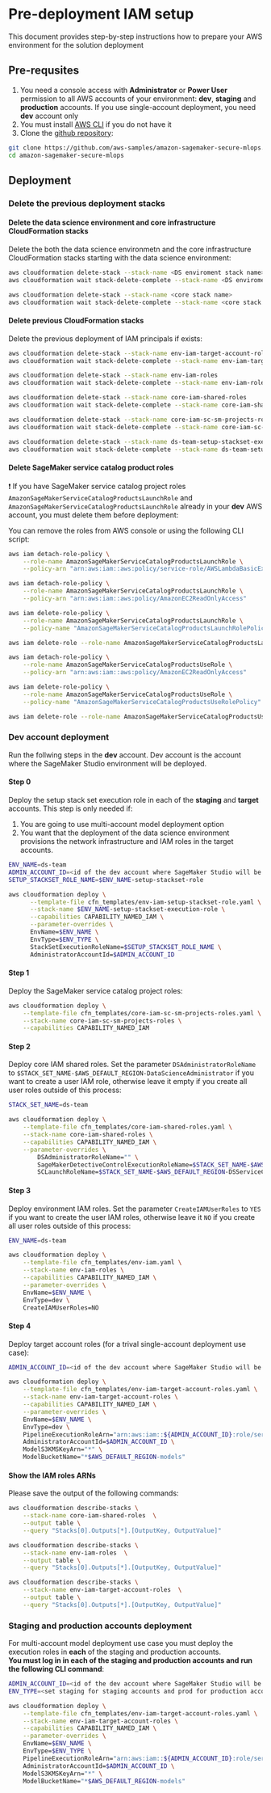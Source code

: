 # Pre-deployment IAM setup

This document provides step-by-step instructions how to prepare your AWS environment for the solution deployment

## Pre-requsites
1. You need a console access with **Administrator** or **Power User** permission to all AWS accounts of your environment: **dev**, **staging** and **production** accounts. If you use single-account deployment, you need **dev** account only
2. You must install [AWS CLI](https://aws.amazon.com/cli/) if you do not have it
3. Clone the [github repository](https://github.com/aws-samples/amazon-sagemaker-secure-mlops):
```sh
git clone https://github.com/aws-samples/amazon-sagemaker-secure-mlops.git
cd amazon-sagemaker-secure-mlops
```

## Deployment

### Delete the previous deployment stacks

#### Delete the data science environment and core infrastructure CloudFormation stacks
Delete the both the data science environmetn and the core infrastructure CloudFormation stacks starting with the data science environment:
```sh
aws cloudformation delete-stack --stack-name <DS enviroment stack name>
aws cloudformation wait stack-delete-complete --stack-name <DS enviroment stack name>

aws cloudformation delete-stack --stack-name <core stack name>
aws cloudformation wait stack-delete-complete --stack-name <core stack name>
```

#### Delete previous CloudFormation stacks
Delete the previous deployment of IAM principals if exists:
```sh
aws cloudformation delete-stack --stack-name env-iam-target-account-roles
aws cloudformation wait stack-delete-complete --stack-name env-iam-target-account-roles

aws cloudformation delete-stack --stack-name env-iam-roles
aws cloudformation wait stack-delete-complete --stack-name env-iam-roles

aws cloudformation delete-stack --stack-name core-iam-shared-roles
aws cloudformation wait stack-delete-complete --stack-name core-iam-shared-roles

aws cloudformation delete-stack --stack-name core-iam-sc-sm-projects-roles
aws cloudformation wait stack-delete-complete --stack-name core-iam-sc-sm-projects-roles

aws cloudformation delete-stack --stack-name ds-team-setup-stackset-execution-role
aws cloudformation wait stack-delete-complete --stack-name ds-team-setup-stackset-execution-role
```

#### Delete SageMaker service catalog product roles
❗ If you have SageMaker service catalog project roles `AmazonSageMakerServiceCatalogProductsLaunchRole` and `AmazonSageMakerServiceCatalogProductsLaunchRole` already in your **dev** AWS account, you must delete them before deployment:

You can remove the roles from AWS console or using the following CLI script:
```sh
aws iam detach-role-policy \
    --role-name AmazonSageMakerServiceCatalogProductsLaunchRole \
    --policy-arn "arn:aws:iam::aws:policy/service-role/AWSLambdaBasicExecutionRole"

aws iam detach-role-policy \
    --role-name AmazonSageMakerServiceCatalogProductsLaunchRole \
    --policy-arn "arn:aws:iam::aws:policy/AmazonEC2ReadOnlyAccess"

aws iam delete-role-policy \
    --role-name AmazonSageMakerServiceCatalogProductsLaunchRole \
    --policy-name "AmazonSageMakerServiceCatalogProductsLaunchRolePolicy"

aws iam delete-role --role-name AmazonSageMakerServiceCatalogProductsLaunchRole

aws iam detach-role-policy \
    --role-name AmazonSageMakerServiceCatalogProductsUseRole \
    --policy-arn "arn:aws:iam::aws:policy/AmazonEC2ReadOnlyAccess"

aws iam delete-role-policy \
    --role-name AmazonSageMakerServiceCatalogProductsUseRole \
    --policy-name "AmazonSageMakerServiceCatalogProductsUseRolePolicy"

aws iam delete-role --role-name AmazonSageMakerServiceCatalogProductsUseRole
```

### Dev account deployment

Run the follwing steps in the **dev** account. Dev account is the account where the SageMaker Studio environment will be deployed.

#### Step 0
Deploy the setup stack set execution role in each of the **staging** and **target** accounts. This step is only needed if:
1. You are going to use multi-account model deployment option
2. You want that the deployment of the data science environment provisions the network infrastructure and IAM roles in the target accounts.

```sh
ENV_NAME=ds-team
ADMIN_ACCOUNT_ID=<id of the dev account where SageMaker Studio will be deployed>
SETUP_STACKSET_ROLE_NAME=$ENV_NAME-setup-stackset-role

aws cloudformation deploy \
      --template-file cfn_templates/env-iam-setup-stackset-role.yaml \
      --stack-name $ENV_NAME-setup-stackset-execution-role \
      --capabilities CAPABILITY_NAMED_IAM \
      --parameter-overrides \
      EnvName=$ENV_NAME \
      EnvType=$ENV_TYPE \
      StackSetExecutionRoleName=$SETUP_STACKSET_ROLE_NAME \
      AdministratorAccountId=$ADMIN_ACCOUNT_ID
```

#### Step 1
Deploy the SageMaker service catalog project roles:
```sh
aws cloudformation deploy \
    --template-file cfn_templates/core-iam-sc-sm-projects-roles.yaml \
    --stack-name core-iam-sc-sm-projects-roles \
    --capabilities CAPABILITY_NAMED_IAM 
```

#### Step 2
Deploy core IAM shared roles.
Set the parameter `DSAdministratorRoleName` to `$STACK_SET_NAME-$AWS_DEFAULT_REGION-DataScienceAdministrator` if you want to create a user IAM role, otherwise leave it empty if you create all user roles outside of this process:
```sh
STACK_SET_NAME=ds-team

aws cloudformation deploy \
    --template-file cfn_templates/core-iam-shared-roles.yaml \
    --stack-name core-iam-shared-roles \
    --capabilities CAPABILITY_NAMED_IAM \
    --parameter-overrides \
        DSAdministratorRoleName="" \
        SageMakerDetectiveControlExecutionRoleName=$STACK_SET_NAME-$AWS_DEFAULT_REGION-DSSageMakerDetectiveControlRole \
        SCLaunchRoleName=$STACK_SET_NAME-$AWS_DEFAULT_REGION-DSServiceCatalogLaunchRole
```

#### Step 3
Deploy environment IAM roles.
Set the parameter `CreateIAMUserRoles` to `YES` if you want to create the user IAM roles, otherwise leave it `NO` if you create all user roles outside of this process:
```sh
ENV_NAME=ds-team

aws cloudformation deploy \
    --template-file cfn_templates/env-iam.yaml \
    --stack-name env-iam-roles \
    --capabilities CAPABILITY_NAMED_IAM \
    --parameter-overrides \
    EnvName=$ENV_NAME \
    EnvType=dev \
    CreateIAMUserRoles=NO
```

#### Step 4
Deploy target account roles (for a trival single-account deployment use case):
```sh
ADMIN_ACCOUNT_ID=<id of the dev account where SageMaker Studio will be deployed>

aws cloudformation deploy \
    --template-file cfn_templates/env-iam-target-account-roles.yaml \
    --stack-name env-iam-target-account-roles \
    --capabilities CAPABILITY_NAMED_IAM \
    --parameter-overrides \
    EnvName=$ENV_NAME \
    EnvType=dev \
    PipelineExecutionRoleArn="arn:aws:iam::${ADMIN_ACCOUNT_ID}:role/service-role/AmazonSageMakerServiceCatalogProductsUseRole" \
    AdministratorAccountId=$ADMIN_ACCOUNT_ID \
    ModelS3KMSKeyArn="*" \
    ModelBucketName="*$AWS_DEFAULT_REGION-models"
```

#### Show the IAM roles ARNs
Please save the output of the following commands:
```sh
aws cloudformation describe-stacks \
    --stack-name core-iam-shared-roles  \
    --output table \
    --query "Stacks[0].Outputs[*].[OutputKey, OutputValue]"

aws cloudformation describe-stacks \
    --stack-name env-iam-roles  \
    --output table \
    --query "Stacks[0].Outputs[*].[OutputKey, OutputValue]"

aws cloudformation describe-stacks \
    --stack-name env-iam-target-account-roles  \
    --output table \
    --query "Stacks[0].Outputs[*].[OutputKey, OutputValue]"
```

### Staging and production accounts deployment
For multi-account model deployment use case you must deploy the execution roles in **each** of the staging and production accounts.  
**You must log in in each of the staging and production accounts and run the following CLI command**:
```sh
ADMIN_ACCOUNT_ID=<id of the dev account where SageMaker Studio will be deployed>
ENV_TYPE=<set staging for staging accounts and prod for production accounts>

aws cloudformation deploy \
    --template-file cfn_templates/env-iam-target-account-roles.yaml \
    --stack-name env-iam-target-account-roles \
    --capabilities CAPABILITY_NAMED_IAM \
    --parameter-overrides \
    EnvName=$ENV_NAME \
    EnvType=$ENV_TYPE \
    PipelineExecutionRoleArn="arn:aws:iam::${ADMIN_ACCOUNT_ID}:role/service-role/AmazonSageMakerServiceCatalogProductsUseRole" \
    AdministratorAccountId=$ADMIN_ACCOUNT_ID \
    ModelS3KMSKeyArn="*" \
    ModelBucketName="*$AWS_DEFAULT_REGION-models"
```

